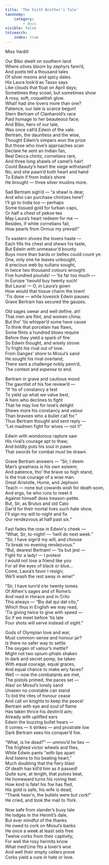 ```yaml
---
title: 'The Sixth Brother’s Tale'
taxonomy:
    category:
        - docs
visible: false
tntsearch:
    index: true
---
```


<div class="author">Miss Vardill</div>

Our Bibo dwelt on southern land    
Where olives bloom by zephyrs fann’d,    
And poets tell a thousand tales    
Of silver moons and spicy dales.    
His Laura look’d as Tasso says    
Like clouds that float on April days;    
Sometimes they scowl, but sometimes show    
A rosy, soft, coquettish glow.    
What! had she lovers more than one?    
Patience, our tale is scarce begun!    
Stern Bertram of Clanharold’s race    
Paid homage to her beauteous face;    
And Bibo, hero of our tale,    
Was once call’d *Edwin* of the vale.    
Bertram, the dauntless and the wise,    
Thought Edwin’s simpers won the prize    
But those who love’s approaches scan    
Declare he sent an Indian fan,    
Real Decca chintz, cornelians rare,    
And three long shawls of camel’s hair!    
Could Beauty’s heart the siege withstand?    
No; and she pawn’d both heart and hand    
To Edwin if from India’s shore    
He brought — three silver muslins more.    
  
Sad Bertram sigh’d — “a shawl is dear,    
And who can purchase chintzes here?    
I’ll go to India too — perhaps    
Some tissued gold for turban-caps,    
Or half a chest of pekoe tea    
May Laura’s heart redeem for me —    
Besides, if white cornelians fail,    
How pearls from Ormus my prevail!”  

To eastern shores the lovers haste —    
Each fills his chest and shews his taste,    
But Edwin with unmeasur’d bounty    
Buys more than bards or belles could count ye:    
One, only one he leaves unbought,    
A precious web by sultans sought,    
In twice two thousand colours wrought.    
Five hundred pounds! — ’tis far too much —    
In Europe ’twould buy twenty such!    
But Laura! — O, in Laura’s gown    
How would that tissue charm the town!    
’Tis done — while lovesick Edwin pauses    
Grave Bertram has secured the gauzes.     
    
Old sages swear and well define, ah!  
That men are flint, and women china;  
But tho’ ’tis whisper’d some have cause  
To think that porcelain has flaws,  
Some flints a hundred blows require  
Before they yield a spark of fire:  
So Edwin thought, and wisely strove  
To fright his rival out of love.  
From Ganges’ shore to Mosul’s sand  
He sought his rival overland;  
There sent a challenge nobly penn’d,  
The contest and *expense* to end.   
		  
Bertram in grave and cautious mood  
The gauntlet of his foe review’d —  
“If ’tis of constancy a test  
To yield up what we value best,  
A hero who declines to fight  
That he may live for love’s delight  
Shews more his constancy and valour  
Than bravoes who a bullet call for.”  
Thus Bertram thought and sent reply —  
“Let madmen fight for wives — not I!”   

Edwin with wondorous rapture saw  
His rival’s courage apt to thaw;  
And boldly puts his soul in pawn  
That swords for combat must be drawn.  

Grave Bertram answers — “Sir, I deem  
Man’s greatness is his own esteem;  
And patience, tho’ the brave so high stand,  
Is the true courage of a wise man.  
Great Aristotle, Hume, and Jephson  
Teach — none but cowards wish for death soon,  
And ergo, he who runs to meet it  
Against himself does treason-petite.  
But, Sir, as Brutus and old Cato  
Dar’d for their mortal lives such hate show,  
I'll sign my will to-night and fix  
Our rendezvous at half past six.”  

Fast fades the rose in Edwin's cheek —  
“What, Sir, to-night! — ’twill do next week.”  
“Sir, I have sign’d my will, and choose  
To break no evening rendezvous.”  
“But, dearest Bertram! — ’tis but jest —  
Fight for a lady! — I protest  
I would not lose a friend like you  
For all the eyes of black or blue...  
Come, Laura’s favor I resign;  
We’ll wash the rest away in wine!”  

“Sir, I have turn’d o’er twenty tomes  
Of Athen's sages and of Rome’s:  
And read in Horace and in Crito  
This always — “Bis dat qui dat cito,”  
Which thus in English we may read,  
’Tis giving twice to give with speed —  
So if we meet before ’tis late  
Four shots will serve instead of *eight*.”   
		  
Gods of Olympian love and war,  
Must common-sense and honour jar?  
Is there no safer way to settle  
The oxygen of valour’s mettle?  
Might not two opium-phials shaken  
In dark and secret pomp, be taken  
With equal courage, equal graces,  
And equal chance to make wry faces?  
Well — now the combatants are met,  
The pistols primed, the paces set —  
Alas! on Mosul’s lonely sand  
Unseen no constable can stand  
To bid the rites of honour cease  
And call on knights to keep the peace!  
Bertram with eye and soul of flame  
Has taken thrice his destin’d aim;  
Already with uplifted ears  
Edwin the buzzing bullet hears —  
It comes — it strikes — and prostrate low  
Dark Bertram sees his conquer’d foe.   
 
“What, is he dead?” — unmov’d he lies —  
The frighted victor wheels and flies,  
While Edwin pants “with lips apart  
And listens to his beating heart,”  
Much doubting that the fiery blast  
Of death has kill’d him as it passed!  
Quite sure, at length, that pulses beat,  
He homeward turns his roving feet.  
How kind is fate! his foe has fled,  
His gold is safe, his wife is dead;  
“Thank heav’n, the bullets were but *cork!*”  
He cried, and took the mail to York.  

Now safe from slander’s busy tale  
He lodges in the Hermit’s dale,  
But ever mindful of the thanks  
He owed to cork on Mosul’s banks  
He once a week at least sets free  
Twelve corks from their captivity;   
For well the rosy hermits know  
What med’cine fits a lover’s woe  
And well their empty cellars prove  
Corks yield a cure in hate or love. 